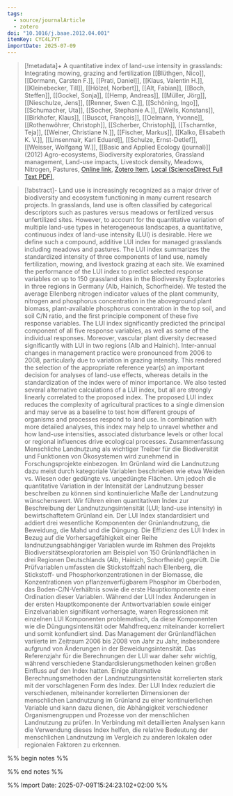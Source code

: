 ```yaml
---
tags:
  - source/journalArticle
  - zotero
doi: "10.1016/j.baae.2012.04.001"
itemKey: CYC4L7YT
importDate: 2025-07-09
---
```

>[!metadata]+
> A quantitative index of land-use intensity in grasslands: Integrating mowing, grazing and fertilization
> [[Blüthgen, Nico]], [[Dormann, Carsten F.]], [[Prati, Daniel]], [[Klaus, Valentin H.]], [[Kleinebecker, Till]], [[Hölzel, Norbert]], [[Alt, Fabian]], [[Boch, Steffen]], [[Gockel, Sonja]], [[Hemp, Andreas]], [[Müller, Jörg]], [[Nieschulze, Jens]], [[Renner, Swen C.]], [[Schöning, Ingo]], [[Schumacher, Uta]], [[Socher, Stephanie A.]], [[Wells, Konstans]], [[Birkhofer, Klaus]], [[Buscot, François]], [[Oelmann, Yvonne]], [[Rothenwöhrer, Christoph]], [[Scherber, Christoph]], [[Tscharntke, Teja]], [[Weiner, Christiane N.]], [[Fischer, Markus]], [[Kalko, Elisabeth K. V.]], [[Linsenmair, Karl Eduard]], [[Schulze, Ernst-Detlef]], [[Weisser, Wolfgang W.]], 
> [[Basic and Applied Ecology (journal)]] (2012)
> Agro-ecosystems, Biodiversity exploratories, Grassland management, Land-use impacts, Livestock density, Meadows, Nitrogen, Pastures, 
> [Online link](https://www.sciencedirect.com/science/article/pii/S1439179112000424), [Zotero Item](zotero://select/library/items/CYC4L7YT), [Local (ScienceDirect Full Text PDF)](file://C:/Users/aburg/Documents/references/zotero/storage/DWWHX2LW/Bluthgen2012_QuantitativeIndexa.pdf), 

>[!abstract]-
>Land use is increasingly recognized as a major driver of biodiversity and ecosystem functioning in many current research projects. In grasslands, land use is often classified by categorical descriptors such as pastures versus meadows or fertilized versus unfertilized sites. However, to account for the quantitative variation of multiple land-use types in heterogeneous landscapes, a quantitative, continuous index of land-use intensity (LUI) is desirable. Here we define such a compound, additive LUI index for managed grasslands including meadows and pastures. The LUI index summarizes the standardized intensity of three components of land use, namely fertilization, mowing, and livestock grazing at each site. We examined the performance of the LUI index to predict selected response variables on up to 150 grassland sites in the Biodiversity Exploratories in three regions in Germany (Alb, Hainich, Schorfheide). We tested the average Ellenberg nitrogen indicator values of the plant community, nitrogen and phosphorus concentration in the aboveground plant biomass, plant-available phosphorus concentration in the top soil, and soil C/N ratio, and the first principle component of these five response variables. The LUI index significantly predicted the principal component of all five response variables, as well as some of the individual responses. Moreover, vascular plant diversity decreased significantly with LUI in two regions (Alb and Hainich). Inter-annual changes in management practice were pronounced from 2006 to 2008, particularly due to variation in grazing intensity. This rendered the selection of the appropriate reference year(s) an important decision for analyses of land-use effects, whereas details in the standardization of the index were of minor importance. We also tested several alternative calculations of a LUI index, but all are strongly linearly correlated to the proposed index. The proposed LUI index reduces the complexity of agricultural practices to a single dimension and may serve as a baseline to test how different groups of organisms and processes respond to land use. In combination with more detailed analyses, this index may help to unravel whether and how land-use intensities, associated disturbance levels or other local or regional influences drive ecological processes.
Zusammenfassung
Menschliche Landnutzung als wichtiger Treiber für die Biodiversität und Funktionen von Ökosystemen wird zunehmend in Forschungsprojekte einbezogen. Im Grünland wird die Landnutzung dazu meist durch kategoriale Variablen beschrieben wie etwa Weiden vs. Wiesen oder gedüngte vs. ungedüngte Flächen. Um jedoch die quantitative Variation in der Intensität der Landnutzung besser beschreiben zu können sind kontinuierliche Maße der Landnutzung wünschenswert. Wir führen einen quantitativen Index zur Beschreibung der Landnutzungsintensität (LUI; land-use intensity) in bewirtschaftetem Grünland ein. Der LUI Index standardisiert und addiert drei wesentliche Komponenten der Grünlandnutzung, die Beweidung, die Mahd und die Düngung. Die Effizienz des LUI Index in Bezug auf die Vorhersagefähigkeit einer Reihe landnutzungsabhängiger Variablen wurde im Rahmen des Projekts Biodiversitätsexploratorien am Beispiel von 150 Grünlandflächen in drei Regionen Deutschlands (Alb, Hainich, Schorfheide) geprüft. Die Prüfvariablen umfassten die Stickstoffzahl nach Ellenberg, die Stickstoff- und Phosphorkonzentrationen in der Biomasse, die Konzentrationen von pflanzenverfügbarem Phosphor im Oberboden, das Boden-C/N-Verhältnis sowie die erste Hauptkomponente einer Ordination dieser Variablen. Während der LUI Index Änderungen in der ersten Hauptkomponente der Antwortvariablen sowie einiger Einzelvariablen signifikant vorhersagte, waren Regressionen mit einzelnen LUI Komponenten problematisch, da diese Komponenten wie die Düngungsintensität oder Mahdfrequenz miteinander korreliert und somit konfundiert sind. Das Management der Grünlandflächen variierte im Zeitraum 2006 bis 2008 von Jahr zu Jahr, insbesondere aufgrund von Änderungen in der Beweidungsintensität. Das Referenzjahr für die Berechnungen der LUI war daher sehr wichtig, während verschiedene Standardisierungsmethoden keinen großen Einfluss auf den Index hatten. Einige alternative Berechnungsmethoden der Landnutzungsintensität korrelierten stark mit der vorschlagenen Form des Index. Der LUI Index reduziert die verschiedenen, miteinander korrelierten Dimensionen der menschlichen Landnutzung im Grünland zu einer kontinuierlichen Variable und kann dazu dienen, die Abhängigkeit verschiedener Organismengruppen und Prozesse von der menschlichen Landnutzung zu prüfen. In Verbindung mit detaillierten Analysen kann die Verwendung dieses Index helfen, die relative Bedeutung der menschlichen Landnutzung im Vergleich zu anderen lokalen oder regionalen Faktoren zu erkennen.

%% begin notes %%

%% end notes %%

%% Import Date: 2025-07-09T15:24:23.102+02:00 %%
